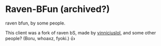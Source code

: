 # Raven-BFun (archived?)
raven bfun, by some people.

This client was a fork of raven bS, made by [vinniciuslol](https://github.com/vinniciuslol), and some other people? (Boru, whoaxz, fyoki.) :thumbsup:
